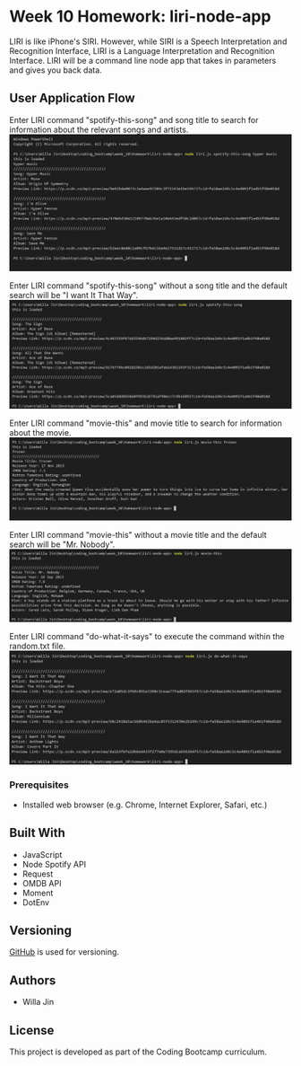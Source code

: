 # Week 10 Homework: liri-node-app
LIRI is like iPhone's SIRI. However, while SIRI is a Speech Interpretation and Recognition Interface, LIRI is a Language Interpretation and Recognition Interface. LIRI will be a command line node app that takes in parameters and gives you back data.
## User Application Flow
Enter LIRI command "spotify-this-song" and song title to search for information about the relevant songs and artists.
![spotify-this-song](/images/spotify-this-song.JPG?raw=true)

Enter LIRI command "spotify-this-song" without a song title and the default search will be "I want It That Way".
![spotify-this-song_blank](/images/spotify-this-song_blank.jpg?raw=true)

Enter LIRI command "movie-this" and movie title to search for information about the movie.
![movie-this](/images/movie-this.jpg?raw=true)

Enter LIRI command "movie-this" without a movie title and the default search will be "Mr. Nobody".
![movie_blank](/images/movie-this_blank.jpg?raw=true)

Enter LIRI command "do-what-it-says" to execute the command within the random.txt file.
![do-what-it-says](/images/do-what-it-says.jpg?raw=true)

### Prerequisites
* Installed web browser (e.g. Chrome, Internet Explorer, Safari, etc.)
## Built With
* JavaScript
* Node Spotify API
* Request
* OMDB API
* Moment
* DotEnv
## Versioning
[GitHub](https://github.com/) is used for versioning.
## Authors
* Willa Jin
## License
This project is developed as part of the Coding Bootcamp curriculum.
